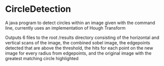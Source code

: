 # CircleDetection
A java program to detect circles within an image given with the command line, currently uses an implementation of Hough Transform

Outputs 6 files to the root /results directory consisting of the horizontal and vertical scans of the image, the combined sobel image, the edgepoints detected that are above the threshold, the hits for each point on the new image for every radius from edgepoints, and the original image with the greatest matching circle highlighted 
